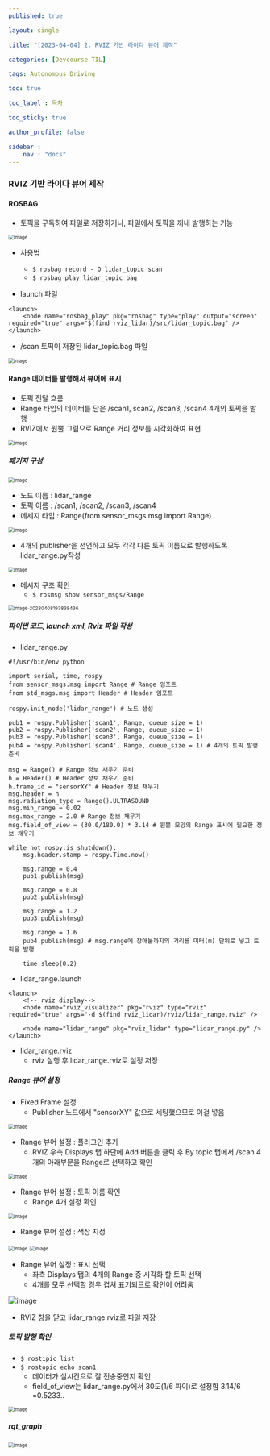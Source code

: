 ```yaml
---
published: true

layout: single

title: "[2023-04-04] 2. RVIZ 기반 라이다 뷰어 제작"

categories: [Devcourse-TIL]

tags: Autonomous Driving

toc: true

toc_label : 목차

toc_sticky: true

author_profile: false

sidebar :
    nav : "docs"
---
```


### RVIZ 기반 라이다 뷰어 제작



#### ROSBAG

- 토픽을 구독하여 파일로 저장하거나, 파일에서 토픽을 꺼내 발행하는 기능

<img src="https://user-images.githubusercontent.com/116723552/230713761-a443dcca-e1dd-4ba5-921d-9068c0be5a30.png" alt="image" style="zoom:67%;" />



- 사용법
  - `$ rosbag record - O lidar_topic scan`
  - `$ rosbag play lidar_topic bag`



- launch 파일

```
<launch>
	<node name="rosbag_play" pkg="rosbag" type="play" output="screen" required="true" args="$(find rviz_lidar)/src/lidar_topic.bag" />
</launch>
```



- /scan 토픽이 저장된 lidar_topic.bag 파일

<img src="https://user-images.githubusercontent.com/116723552/230713852-7c3195b1-b288-4a47-8104-ffec6a5cadc1.png" alt="image" style="zoom:67%;" />



#### Range 데이터를 발행해서 뷰어에 표시

- 토픽 전달 흐름
- Range 타입의 데이터를 담은 /scan1, scan2, /scan3, /scan4 4개의 토픽을 발행
- RVIZ에서 원뿔 그림으로 Range 거리 정보를 시각화하여 표현

<img src="https://user-images.githubusercontent.com/116723552/230714416-7d8228a5-f496-4c84-8ad9-22cdaf8711a1.png" alt="image" style="zoom:67%;" />



##### 패키지 구성

<img src="https://user-images.githubusercontent.com/116723552/230714472-c7637eb2-a227-4ca5-83db-818ef2e57267.png" alt="image" style="zoom:67%;" />

- 노드 이름 : lidar_range
- 토픽 이름 : /scan1, /scan2, /scan3, /scan4
- 메세지 타입 : Range(from sensor_msgs.msg import Range)

<img src="https://user-images.githubusercontent.com/116723552/230714542-93c5b54f-3043-4dec-a3d1-5be681a5552f.png" alt="image" style="zoom:67%;" />



- 4개의 publisher을 선언하고 모두 각각 다른 토픽 이름으로 발행하도록 lidar_range.py작성

<img src="https://user-images.githubusercontent.com/116723552/230716361-5554336b-d0d4-4cd2-9b48-9e16f91e2f2f.png" alt="image" style="zoom:67%;" />



- 메시지 구조 확인
  - `$ rosmsg show sensor_msgs/Range`

<img src="./../images/2023-04-08-[230404] 2. RVIZ 기반 라이다 뷰어 제작 /image-20230408193838436.png" alt="image-20230408193838436" style="zoom:67%;" />







##### 파이썬 코드, launch xml, Rviz 파일 작성



- lidar_range.py

```
#!/usr/bin/env python

import serial, time, rospy
from sensor_msgs.msg import Range # Range 임포트
from std_msgs.msg import Header # Header 임포트

rospy.init_node('lidar_range') # 노드 생성 

pub1 = rospy.Publisher('scan1', Range, queue_size = 1)
pub2 = rospy.Publisher('scan2', Range, queue_size = 1)
pub3 = rospy.Publisher('scan3', Range, queue_size = 1)
pub4 = rospy.Publisher('scan4', Range, queue_size = 1) # 4개의 토픽 발행 준비

msg = Range() # Range 정보 채우기 준비
h = Header() # Header 정보 채우기 준비
h.frame_id = "sensorXY" # Header 정보 채우기
msg.header = h 
msg.radiation_type = Range().ULTRASOUND
msg.min_range = 0.02
msg.max_range = 2.0	# Range 정보 채우기
msg.field_of_view = (30.0/180.0) * 3.14 # 원뿔 모양의 Range 표시에 필요한 정보 채우기

while not rospy.is_shutdown():
	msg.header.stamp = rospy.Time.now()

	msg.range = 0.4
	pub1.publish(msg)

	msg.range = 0.8
	pub2.publish(msg)

	msg.range = 1.2
	pub3.publish(msg)

	msg.range = 1.6
	pub4.publish(msg) # msg.range에 장애물까지의 거리를 미터(m) 단위로 넣고 토픽을 발행 
	
	time.sleep(0.2)
```



- lidar_range.launch

```
<launch>
	<!-- rviz display-->
	<node name="rviz_visualizer" pkg="rviz" type="rviz" required="true" args="-d $(find rviz_lidar)/rviz/lidar_range.rviz" />
	
	<node name="lidar_range" pkg="rviz_lidar" type="lidar_range.py" />
</launch>
```



- lidar_range.rviz
  - rviz 실행 후 lidar_range.rviz로 설정 저장



##### Range 뷰어 설정

- Fixed Frame 설정
  - Publisher 노드에서 "sensorXY" 값으로 세팅했으므로 이걸 넣음

<img src="https://user-images.githubusercontent.com/116723552/230717763-0e8c5937-f96b-4c3b-b71e-3bbee2b66267.png" alt="image" style="zoom:67%;" />



- Range 뷰어 설정 : 플러그인 추가
  - RVIZ 우측 Displays 탭 하단에 Add 버튼을 클릭 후 By topic 탭에서 /scan 4개의 아래부분을 Range로 선택하고 확인

<img src="https://user-images.githubusercontent.com/116723552/230717858-aad7500c-73dc-45d0-b09f-2d136d04f3b3.png" alt="image" style="zoom:67%;" />

- Range 뷰어 설정 : 토픽 이름 확인
  - Range 4개 설정 확인

<img src="https://user-images.githubusercontent.com/116723552/230718304-2f18d335-fb0f-4725-bca2-0cd223cc2dc2.png" alt="image" style="zoom:67%;" />



- Range 뷰어 설정 : 색상 지정

<img src="https://user-images.githubusercontent.com/116723552/230718511-5c2441bf-8a73-4925-b14e-bed3e1917722.png" alt="image" style="zoom:67%;" />

<img src="https://user-images.githubusercontent.com/116723552/230718398-2a7c9f00-4acb-4e6c-ba5f-e3d08295d55e.png" alt="image" style="zoom:67%;" />



- Range 뷰어 설정 : 표시 선택
  - 좌측 Displays 탭의 4개의 Range 중 시각화 할 토픽 선택
  - 4개를 모두 선택할 경우 겹쳐 표기되므로 확인이 어려움

![image](https://user-images.githubusercontent.com/116723552/230718884-adbc5e51-5fa1-42fa-9a5c-ddc12f53279b.png)



- RVIZ 창을 닫고 lidar_range.rviz로 파일 저장



##### 토픽 발행 확인

- `$ rostipic list`
- `$ rostopic echo scan1`
  - 데이터가 실시간으로 잘 전송중인지 확인
  - field_of_view는 lidar_range.py에서 30도(1/6 파이)로 설정함 3.14/6 =0.5233..

<img src="https://user-images.githubusercontent.com/116723552/230717518-dee6839e-f338-4fa2-8e08-0ec19b2fe8a5.png" alt="image" style="zoom:67%;" />



##### rqt_graph

<img src="https://user-images.githubusercontent.com/116723552/230719762-1bba6441-2a35-480f-b189-cb25d8efa258.png" alt="image" style="zoom:67%;" />

